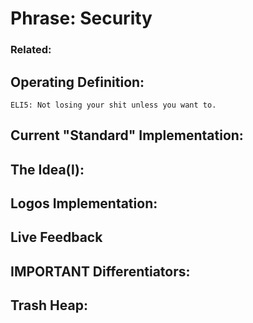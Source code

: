 # Phrase: Security

### Related: 

## Operating Definition: 

	ELI5: Not losing your shit unless you want to.

## Current "Standard" Implementation: 

## The Idea(l):

## Logos Implementation:

## Live Feedback

## IMPORTANT Differentiators:

## Trash Heap: